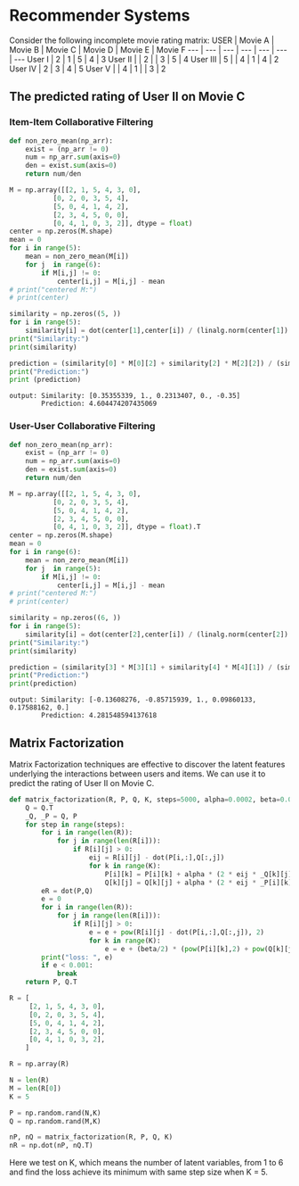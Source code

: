 # Recommender Systems
Consider the following incomplete movie rating matrix:
USER | Movie A | Movie B | Movie C | Movie D | Movie E | Movie F
--- | --- | --- | --- | --- | --- | ---
User I | 2 | 1 | 5 | 4 | 3
User II | | 2 | | 3 | 5 | 4
User III | 5 | | 4 | 1 | 4 | 2
User IV | 2 | 3 | 4 | 5
User V | | 4 | 1 | | 3 | 2
## The predicted rating of User II on Movie C
### Item-Item Collaborative Filtering
```python
def non_zero_mean(np_arr):
    exist = (np_arr != 0)
    num = np_arr.sum(axis=0)
    den = exist.sum(axis=0)
    return num/den

M = np.array([[2, 1, 5, 4, 3, 0],
           [0, 2, 0, 3, 5, 4],
           [5, 0, 4, 1, 4, 2],
           [2, 3, 4, 5, 0, 0],
           [0, 4, 1, 0, 3, 2]], dtype = float)
center = np.zeros(M.shape)
mean = 0
for i in range(5):
    mean = non_zero_mean(M[i])
    for j  in range(6):
        if M[i,j] != 0:
            center[i,j] = M[i,j] - mean
# print("centered M:")
# print(center)

similarity = np.zeros((5, ))
for i in range(5):
    similarity[i] = dot(center[1],center[i]) / (linalg.norm(center[1]) * linalg.norm(center[i]))
print("Similarity:")
print(similarity)

prediction = (similarity[0] * M[0][2] + similarity[2] * M[2][2]) / (similarity[0] + similarity[2]) # threshold = 0.2
print("Prediction:")
print (prediction)
```
```
output: Similarity: [0.35355339, 1., 0.2313407, 0., -0.35]
        Prediction: 4.604474207435069
```
### User-User Collaborative Filtering
```python
def non_zero_mean(np_arr):
    exist = (np_arr != 0)
    num = np_arr.sum(axis=0)
    den = exist.sum(axis=0)
    return num/den

M = np.array([[2, 1, 5, 4, 3, 0],
           [0, 2, 0, 3, 5, 4],
           [5, 0, 4, 1, 4, 2],
           [2, 3, 4, 5, 0, 0],
           [0, 4, 1, 0, 3, 2]], dtype = float).T
center = np.zeros(M.shape)
mean = 0
for i in range(6):
    mean = non_zero_mean(M[i])
    for j  in range(5):
        if M[i,j] != 0:
            center[i,j] = M[i,j] - mean
# print("centered M:")
# print(center)

similarity = np.zeros((6, ))
for i in range(5):
    similarity[i] = dot(center[2],center[i]) / (linalg.norm(center[2]) * linalg.norm(center[i]))
print("Similarity:")
print(similarity)

prediction = (similarity[3] * M[3][1] + similarity[4] * M[4][1]) / (similarity[3] + similarity[4]) # threshold = 0.08
print("Prediction:")
print(prediction)
```
```
output: Similarity: [-0.13608276, -0.85715939, 1., 0.09860133, 0.17588162, 0.]
        Prediction: 4.281548594137618
```

## Matrix Factorization 
Matrix Factorization techniques are effective to discover the latent features underlying the interactions between users and items. We can use it to predict the rating of User II on Movie C.
```python
def matrix_factorization(R, P, Q, K, steps=5000, alpha=0.0002, beta=0.02):
    Q = Q.T
    _Q, _P = Q, P
    for step in range(steps):
        for i in range(len(R)):
            for j in range(len(R[i])):
                if R[i][j] > 0:
                    eij = R[i][j] - dot(P[i,:],Q[:,j])
                    for k in range(K):
                        P[i][k] = P[i][k] + alpha * (2 * eij * _Q[k][j] - beta * P[i][k])
                        Q[k][j] = Q[k][j] + alpha * (2 * eij * _P[i][k] - beta * Q[k][j])
        eR = dot(P,Q)
        e = 0
        for i in range(len(R)):
            for j in range(len(R[i])):
                if R[i][j] > 0:
                    e = e + pow(R[i][j] - dot(P[i,:],Q[:,j]), 2)
                    for k in range(K):
                        e = e + (beta/2) * (pow(P[i][k],2) + pow(Q[k][j],2))
        print("loss: ", e)
        if e < 0.001:
            break
    return P, Q.T

R = [
     [2, 1, 5, 4, 3, 0],
     [0, 2, 0, 3, 5, 4],
     [5, 0, 4, 1, 4, 2],
     [2, 3, 4, 5, 0, 0],
     [0, 4, 1, 0, 3, 2],
    ]

R = np.array(R)

N = len(R)
M = len(R[0])
K = 5

P = np.random.rand(N,K)
Q = np.random.rand(M,K)

nP, nQ = matrix_factorization(R, P, Q, K)
nR = np.dot(nP, nQ.T)
```
Here we test on K, which means the number of latent variables, from 1 to 6 and find the loss achieve its minimum with same step size when K = 5.
